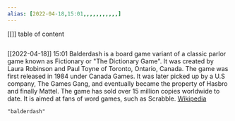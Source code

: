 ```yaml
---
alias: [2022-04-18,15:01,,,,,,,,,,,]
---
```

[[]]
table of content
```toc
```

[[2022-04-18]] 15:01
Balderdash is a board game variant of a classic parlor game known as Fictionary or "The Dictionary Game". It was created by Laura Robinson and Paul Toyne of Toronto, Ontario, Canada. The game was first released in 1984 under Canada Games. It was later picked up by a U.S company, The Games Gang, and eventually became the property of Hasbro and finally Mattel. The game has sold over 15 million copies worldwide to date. It is aimed at fans of word games, such as Scrabble.
[Wikipedia](https://en.wikipedia.org/wiki/Balderdash)
```query
"balderdash"
```